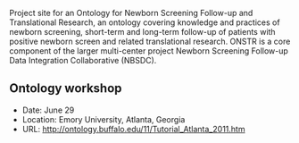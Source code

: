 Project site for an Ontology for Newborn Screening Follow-up and Translational Research, an ontology covering knowledge and practices of newborn screening, short-term and long-term follow-up of patients with positive newborn screen and related translational research. ONSTR is a core component of the larger multi-center project Newborn Screening Follow-up Data Integration Collaborative (NBSDC).


## Ontology workshop ##
  * Date:  June 29
  * Location: Emory University, Atlanta, Georgia
  * URL: http://ontology.buffalo.edu/11/Tutorial_Atlanta_2011.htm